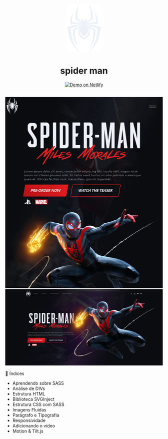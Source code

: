 <div align="center">
  <img src="github/logo-spiderman.svg" >
  <h1> spider man </h1>
</div>
<p align="center">
  <a href="https://spiderman-mikefernando.netlify.app/" target="_blank">
    <img alt="Demo on Netlify" src="https://res.cloudinary.com/LukeMorales/image/upload/v1563043495/readme_logos/demo_on_netlify_bbuvjz.png">
  </a>
</p>

<br>
<div align="center">
  <img src="github/spider-2.png" >
  <img src="github/spider.png" >
</div>

📝 Índices
- Aprendendo sobre SASS
- Análise de DIVs
- Estrutura HTML
- Biblioteca SVGInject
- Estrutura CSS com SASS
- Imagens Fluidas
- Parágrafo e Tipografia
- Responsividade
- Adicionando o vídeo
- Motion & Tilt.js
